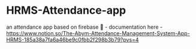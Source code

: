 # HRMS-Attendance-app
an attendance app based on firebase
📖 - documentation here - https://www.notion.so/The-Abym-Attendance-Management-System-App-HRMS-185a38a7fa6a46be9c0fbb2f298b3b79?pvs=4
